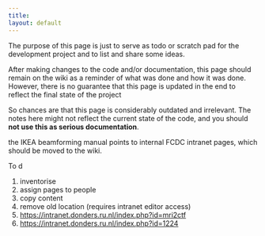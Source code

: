 ```yaml
---
title:
layout: default
---
```


<div class="warning">
The purpose of this page is just to serve as todo or scratch pad for the development project and to list and share some ideas. 

After making changes to the code and/or documentation, this page should remain on the wiki as a reminder of what was done and how it was done. However, there is no guarantee that this page is updated in the end to reflect the final state of the project

So chances are that this page is considerably outdated and irrelevant. The notes here might not reflect the current state of the code, and you should **not use this as serious documentation**.
</div>

the IKEA beamforming manual points to internal FCDC intranet pages, which should be moved to the wiki.

To d
 1.  inventorise
 2.  assign pages to people
 3.  copy content
 4.  remove old location (requires intranet editor access)
 5.  https://intranet.donders.ru.nl/index.php?id=mri2ctf
 6.  https://intranet.donders.ru.nl/index.php?id=1224
